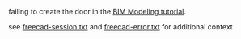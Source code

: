 failing to create the door in the [BIM Modeling tutorial](https://wiki.freecadweb.org/Manual:BIM_modeling).

see [freecad-session.txt](./freecad-session.txt) and [freecad-error.txt](./freecad-error.txt) for additional context